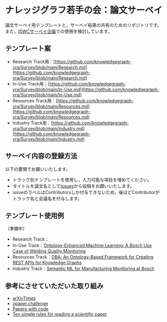# ナレッジグラフ若手の会：論文サーベイ
論文サーベイ用テンプレートと，サーベイ結果の共有のためのリポジトリです。また，[ISWCサーベイ企画](https://www.sigswo.org/ISWC-Survey)での使用を検討しています。

## テンプレート案
- Research Track用：[https://github.com/knowledgegraph-yra/Survey/blob/main/Research.md](https://github.com/knowledgegraph-yra/Survey/blob/main/Research.md)
- In-Use Track用；[https://github.com/knowledgegraph-yra/Survey/blob/main/In-Use.md](https://github.com/knowledgegraph-yra/Survey/blob/main/In-Use.md)
- Resources Track用：[https://github.com/knowledgegraph-yra/Survey/blob/main/Resources.md](https://github.com/knowledgegraph-yra/Survey/blob/main/Resources.md)
- Industry Track用：[https://github.com/knowledgegraph-yra/Survey/blob/main/Industry.md](https://github.com/knowledgegraph-yra/Survey/blob/main/Industry.md)

## サーベイ内容の登録方法
以下の要領でお願いいたします。
- トラック別テンプレートを使用し，入力可能な項目を埋めてください。
- タイトルを論文名として[Issues](https://github.com/knowledgegraph-yra/Survey/issues)から投稿をお願いいたします。
- issueのラベルはContributorsしか付与できないため，後ほどContributorがトラック名と会議名を付与します。

## テンプレート使用例
（準備中）  
- Research Track：
- In-Use Track：[Ontology-Enhanced Machine Learning: A Bosch Use Case of Welding Quality Monitoring](https://github.com/knowledgegraph-yra/Survey/issues/2)
- Resources Track：[OBA: An Ontology-Based Framework for Creating REST APIs for Knowledge Graphs](https://github.com/knowledgegraph-yra/Survey/issues/3)
- Industry Track：[Semantic ML for Manufacturing Monitoring at Bosch](https://github.com/knowledgegraph-yra/Survey/issues/1)

## 参考にさせていただいた取り組み
- [arXivTimes](https://github.com/arXivTimes/arXivTimes)
- [xpaper.challenge](http://xpaperchallenge.org/)
- [Papers with code](https://paperswithcode.com/)
- [Ten simple rules for reading a scientific paper](https://journals.plos.org/ploscompbiol/article?id=10.1371/journal.pcbi.1008032)
